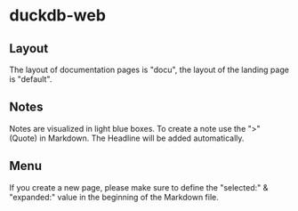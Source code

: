 # duckdb-web

## Layout
The layout of documentation pages is "docu", the layout of the landing page is "default". 

## Notes
Notes are visualized in light blue boxes. To create a note use the ">" (Quote) in Markdown.
The Headline will be added automatically.

## Menu
If you create a new page, please make sure to define the "selected:" & "expanded:" value in the beginning of the Markdown file.
